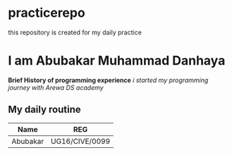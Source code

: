 # practicerepo
this repository is created for my daily practice

# I am Abubakar Muhammad Danhaya

**Brief History of programming experience**
_i started my programming journey with Arewa DS academy_

## My daily routine
|Name   | REG
|---|---
|Abubakar  |UG16/CIVE/0099
